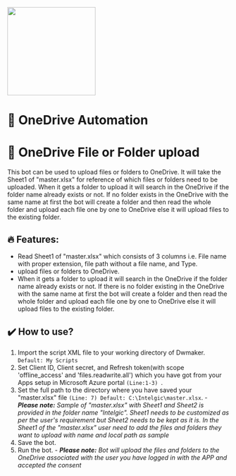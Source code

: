 [<img src="https://www.intelgic.com/static/img/intelgic.png" width="200">](https://www.intelgic.com/ "Powered By Intelgic")
  

 📧 OneDrive Automation
====================================

# :sparkler: OneDrive File or Folder upload
This bot can be used to upload files or folders to OneDrive. It will take the Sheet1 of "master.xlsx" for reference of which files or folders need to be uploaded. When it gets a folder to upload it will search in the OneDrive if the folder name already exists or not. If no folder exists in the OneDrive with the same name at first the bot will create a folder and then read the whole folder and upload each file one by one to OneDrive else it will upload files to the existing folder.

## 🔥 Features:
- Read Sheet1 of "master.xlsx" which consists of 3 columns i.e. File name with proper extension, file path without a file name, and Type. 
- upload files or folders to OneDrive.
- When it gets a folder to upload it will search in the OneDrive if the folder name already exists or not. If there is no folder existing in the OneDrive with the same name at first the bot will create a folder and then read the whole folder and upload each file one by one to OneDrive else it will upload files to the existing folder.
## :heavy_check_mark: How to use?
1. Import the script XML file to your working directory of Dwmaker. `Default: My Scripts`
2. Set Client ID, Client secret, and Refresh token(with scope 'offline_access' and 'files.readwrite.all') which you have got from your Apps setup in Microsoft Azure portal  `(Line:1-3) `.
3. Set the full path to the directory where you have saved your "master.xlsx" file `(Line: 7) Default: C:\Intelgic\master.xlsx`.
        - ***Please note:*** *Sample of "master.xlsx" with Sheet1 and Sheet2 is provided in the folder name "Intelgic". Sheet1 needs to be customized as per the user's requirement but Sheet2 needs to be kept as it is. In the Sheet1 of the "master.xlsx" user need to add the files and folders they want to upload with name and local path as sample*
4. Save the bot.
5. Run the bot.
        - ***Please note:*** *Bot will upload the files and folders to the OneDrive associated with the user you have logged in with the APP and accepted the consent*